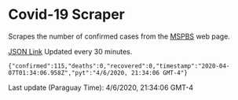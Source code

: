 # Covid-19 Scraper

Scrapes the number of confirmed cases from the [MSPBS](https://www.mspbs.gov.py/covid-19.php) web page.

[JSON Link](https://jmayalag.github.io/covid19-scrape/cases.json)
Updated every 30 minutes.
```
{"confirmed":115,"deaths":0,"recovered":0,"timestamp":"2020-04-07T01:34:06.958Z","pyt":"4/6/2020, 21:34:06 GMT-4"}
```
Last update (Paraguay Time): 4/6/2020, 21:34:06 GMT-4
